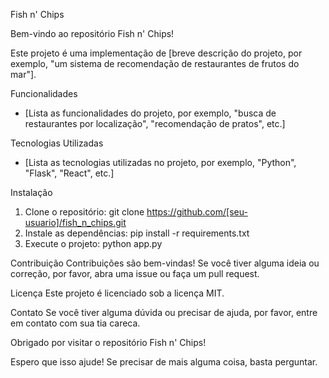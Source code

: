 Fish n' Chips

Bem-vindo ao repositório Fish n' Chips!

Este projeto é uma implementação de [breve descrição do projeto, por exemplo, "um sistema de recomendação de restaurantes de frutos do mar"].

Funcionalidades
- [Lista as funcionalidades do projeto, por exemplo, "busca de restaurantes por localização", "recomendação de pratos", etc.]

Tecnologias Utilizadas
- [Lista as tecnologias utilizadas no projeto, por exemplo, "Python", "Flask", "React", etc.]

Instalação
1. Clone o repositório: git clone https://github.com/[seu-usuario]/fish_n_chips.git
2. Instale as dependências: pip install -r requirements.txt
3. Execute o projeto: python app.py

Contribuição
Contribuições são bem-vindas! Se você tiver alguma ideia ou correção, por favor, abra uma issue ou faça um pull request.

Licença
Este projeto é licenciado sob a licença MIT.

Contato
Se você tiver alguma dúvida ou precisar de ajuda, por favor, entre em contato com sua tia careca.

Obrigado por visitar o repositório Fish n' Chips!

Espero que isso ajude! Se precisar de mais alguma coisa, basta perguntar.
